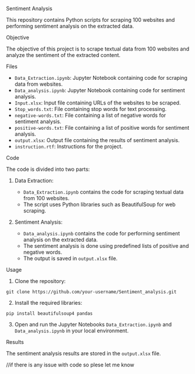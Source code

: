 Sentiment Analysis

This repository contains Python scripts for scraping 100 websites and performing sentiment analysis on the extracted data.

Objective

The objective of this project is to scrape textual data from 100 websites and analyze the sentiment of the extracted content.

Files

- `Data_Extraction.ipynb`: Jupyter Notebook containing code for scraping data from websites.
- `Data_analysis.ipynb`: Jupyter Notebook containing code for sentiment analysis.
- `Input.xlsx`: Input file containing URLs of the websites to be scraped.
- `Stop_words.txt`: File containing stop words for text processing.
- `negative-words.txt`: File containing a list of negative words for sentiment analysis.
- `positive-words.txt`: File containing a list of positive words for sentiment analysis.
- `output.xlsx`: Output file containing the results of sentiment analysis.
- `instruction.rtf`: Instructions for the project.

Code

The code is divided into two parts:

1. Data Extraction:
   - `Data_Extraction.ipynb` contains the code for scraping textual data from 100 websites.
   - The script uses Python libraries such as BeautifulSoup for web scraping.

2. Sentiment Analysis:
   - `Data_analysis.ipynb` contains the code for performing sentiment analysis on the extracted data.
   - The sentiment analysis is done using predefined lists of positive and negative words.
   - The output is saved in `output.xlsx` file.

Usage

1. Clone the repository:

```
git clone https://github.com/your-username/Sentiment_analysis.git
```

2. Install the required libraries:

```
pip install beautifulsoup4 pandas
```

3. Open and run the Jupyter Notebooks `Data_Extraction.ipynb` and `Data_analysis.ipynb` in your local environment.

Results

The sentiment analysis results are stored in the `output.xlsx` file.


//if there is any issue with code so plese let me know 


